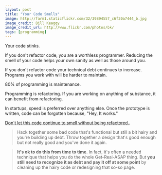 ```yaml
---
layout: post
title: "Your Code Smells"
image: http://farm1.staticflickr.com/32/39894557_c6f20a7444_b.jpg
image_credit: Bill Keaggy
image_credit_url: http://www.flickr.com/photos/bk/
tags: [programming]
---
```


Your code stinks.

If you don't refactor code, you are a worthless programmer. Reducing the smell of your code helps your own sanity as well as those around you.

If you don't refactor code your technical debt continues to increase. Programs you work with will be harder to maintain. 

80% of programming is maintenance.

Programming is refactoring. If you are working on anything of substance, it can benefit from refactoring.

In startups, speed is preferred over anything else. Once the prototype is written, code can be forgotten because, "Hey, It works." 

[Don't let this code continue to smell without being refactored.](http://gettingreal.37signals.com/ch10_Manage_Debt.php).

> Hack together some bad code that's functional but still a bit hairy and you're building up debt. Throw together a design that's good enough but not really good and you've done it again.

> __It's ok to do this from time to time__. In fact, it's often a needed technique that helps you do the whole Get-Real-ASAP thing. But __you still need to recognize it as debt and pay it off at some point__ by cleaning up the hairy code or redesigning that so-so page.
